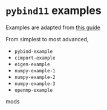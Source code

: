 # `pybind11` examples

Examples are adapted from [this guide](http://people.duke.edu/~ccc14/cspy/18G_C++_Python_pybind11.html)

From simplest to most advanced,

* `pybind-example`
* `cimport-example`
* `eigen-example`
* `numpy-example-1`
* `numpy-example-2`
* `numpy-example-3`
* `openmp-example`

mods
